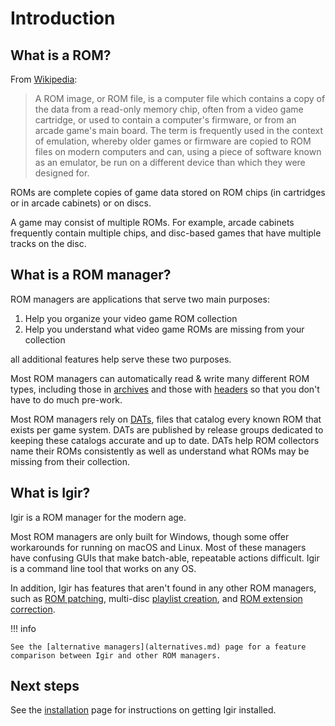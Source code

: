 # Introduction

## What is a ROM?

From [Wikipedia](https://en.wikipedia.org/wiki/ROM_image):

> A ROM image, or ROM file, is a computer file which contains a copy of the data from a read-only memory chip, often from a video game cartridge, or used to contain a computer's firmware, or from an arcade game's main board. The term is frequently used in the context of emulation, whereby older games or firmware are copied to ROM files on modern computers and can, using a piece of software known as an emulator, be run on a different device than which they were designed for.

ROMs are complete copies of game data stored on ROM chips (in cartridges or in arcade cabinets) or on discs.

A game may consist of multiple ROMs. For example, arcade cabinets frequently contain multiple chips, and disc-based games that have multiple tracks on the disc.

## What is a ROM manager?

ROM managers are applications that serve two main purposes:

1. Help you organize your video game ROM collection
2. Help you understand what video game ROMs are missing from your collection

all additional features help serve these two purposes.

Most ROM managers can automatically read & write many different ROM types, including those in [archives](input/reading-archives.md) and those with [headers](roms/headers.md) so that you don't have to do much pre-work.

Most ROM managers rely on [DATs](dats/introduction.md), files that catalog every known ROM that exists per game system. DATs are published by release groups dedicated to keeping these catalogs accurate and up to date. DATs help ROM collectors name their ROMs consistently as well as understand what ROMs may be missing from their collection.

## What is Igir?

Igir is a ROM manager for the modern age.

Most ROM managers are only built for Windows, though some offer workarounds for running on macOS and Linux. Most of these managers have confusing GUIs that make batch-able, repeatable actions difficult. Igir is a command line tool that works on any OS.

In addition, Igir has features that aren't found in any other ROM managers, such as [ROM patching](roms/patching.md), multi-disc [playlist creation](output/playlists.md), and [ROM extension correction](output/options.md#fixing-rom-extensions).

!!! info

    See the [alternative managers](alternatives.md) page for a feature comparison between Igir and other ROM managers.

## Next steps

See the [installation](installation.md) page for instructions on getting Igir installed.

